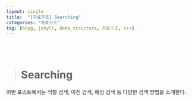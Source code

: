```yaml
---
layout: single
title:  "[자료구조] Searching"
categories: "자료구조"
tag: [blog, jekyll, data_structure, 자료구조, c++]
---
```

<br><br>


># Searching

이번 포스트에서는 직렬 검색, 이진 검색, 해싱 검색 등 다양한 검색 방법을 소개한다.

